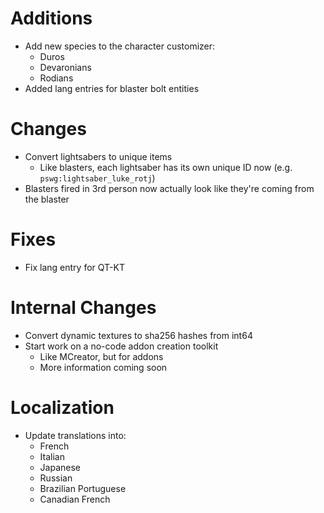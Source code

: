 # Additions

* Add new species to the character customizer:
  * Duros
  * Devaronians
  * Rodians
* Added lang entries for blaster bolt entities

# Changes

* Convert lightsabers to unique items
  * Like blasters, each lightsaber has its own unique ID now (e.g. `pswg:lightsaber_luke_rotj`)
* Blasters fired in 3rd person now actually look like they're coming from the blaster

# Fixes

* Fix lang entry for QT-KT

# Internal Changes

* Convert dynamic textures to sha256 hashes from int64
* Start work on a no-code addon creation toolkit
  * Like MCreator, but for addons
  * More information coming soon

# Localization

* Update translations into:
  * French
  * Italian
  * Japanese
  * Russian
  * Brazilian Portuguese
  * Canadian French
